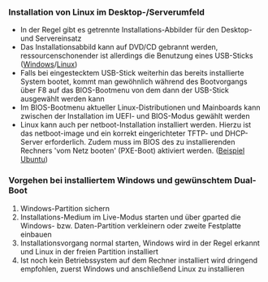 ### Installation von Linux im Desktop-/Serverumfeld

* In der Regel gibt es getrennte Installations-Abbilder für den Desktop- und Servereinsatz
* Das Installationsabbild kann auf DVD/CD gebrannt werden, ressourcenschonender ist allerdings die Benutzung eines USB-Sticks \([Windows](http://www.linuxliveusb.com/)/[Linux](https://wiki.ubuntuusers.de/Live-USB/)\)
* Falls bei eingestecktem USB-Stick weiterhin das bereits installierte System bootet, kommt man gewöhnlich während des Bootvorgangs über F8 auf das BIOS-Bootmenu von dem dann der USB-Stick ausgewählt werden kann
* Im BIOS-Bootmenu aktueller Linux-Distributionen und Mainboards kann zwischen der Installation im UEFI- und BIOS-Modus gewählt werden
* Linux kann auch per netboot-Installation installiert werden. Hierzu ist das netboot-image und ein korrekt eingerichteter TFTP- und DHCP-Server erforderlich. Zudem muss im BIOS des zu installierenden Rechners 'vom Netz booten' \(PXE-Boot\) aktiviert werden. \([Beispiel Ubuntu](https://help.ubuntu.com/community/Installation/Netboot)\)

### Vorgehen bei installiertem Windows und gewünschtem Dual-Boot

1. Windows-Partition sichern
2. Installations-Medium im Live-Modus starten und über gparted die Windows- bzw. Daten-Partition verkleinern oder zweite Festplatte einbauen
3. Installationsvorgang normal starten, Windows wird in der Regel erkannt und Linux in der freien Partition installiert
4. Ist noch kein Betriebssystem auf dem Rechner installiert wird dringend empfohlen, zuerst Windows und anschließend Linux zu installieren

## 

## 



